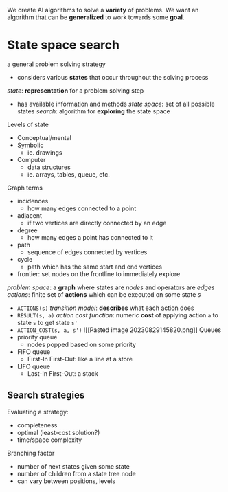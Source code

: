 We create AI algorithms to solve a **variety** of problems. We want an algorithm that can be **generalized** to work towards some **goal**.

# State space search
a general problem solving strategy
- considers various **states** that occur throughout the solving process

*state*: **representation** for a problem solving step
- has available information and methods
*state space*: set of all possible states
*search*: algorithm for **exploring** the state space

Levels of state
- Conceptual/mental
- Symbolic
	- ie. drawings
- Computer
	- data structures
	- ie. arrays, tables, queue, etc.

Graph terms
- incidences
	- how many edges connected to a point
- adjacent
	- if two vertices are directly connected by an edge
- degree
	- how many edges a point has connected to it
- path
	- sequence of edges connected by vertices
- cycle
	- path which has the same start and end vertices
- frontier: set nodes on the frontline to immediately explore

*problem space*: a **graph** where states are *nodes* and operators are *edges*
*actions*: finite set of **actions** which can be executed on some state $s$
- `ACTIONS(s)`
*transition model*: **describes** what each action does
- `RESULT(s, a)`
*action cost function*: numeric **cost** of applying action `a` to state `s` to get state `s'`
- `ACTION_COST(s, a, s')`
![[Pasted image 20230829145820.png]]
Queues
- priority queue
	- nodes popped based on some priority
- FIFO queue
	- First-In First-Out: like a line at a store
- LIFO queue
	- Last-In First-Out: a stack

## Search strategies
Evaluating a strategy:
- completeness
- optimal (least-cost solution?)
- time/space complexity

Branching factor
- number of next states given some state
- number of children from a state tree node
- can vary between positions, levels